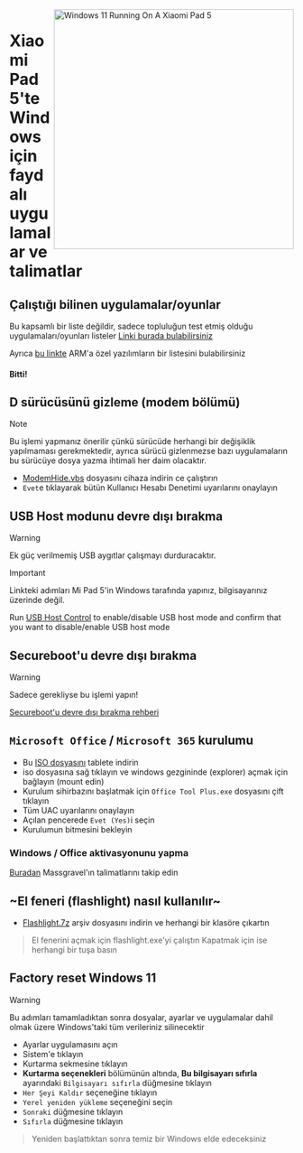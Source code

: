 <img align="right" src="https://raw.githubusercontent.com/erdilS/Port-Windows-11-Xiaomi-Pad-5/main/nabu.png" width="425" alt="Windows 11 Running On A Xiaomi Pad 5">

# Xiaomi Pad 5'te Windows için faydalı uygulamalar ve talimatlar

## Çalıştığı bilinen uygulamalar/oyunlar
Bu kapsamlı bir liste değildir, sadece topluluğun test etmiş olduğu uygulamaları/oyunları listeler
[Linki burada bulabilirsiniz](https://docs.google.com/spreadsheets/d/1XYuoySgYQE0HL573sA-0RGMX7I4lt5rWJuQ8Z8yRJNY/edit?usp=drivesdk)

Ayrıca [bu linkte](https://armrepo.ver.lt/) ARM'a özel yazılımların bir listesini bulabilirsiniz

#### Bitti!

## D sürücüsünü gizleme (modem bölümü)
> [!NOTE]
> Bu işlemi yapmanız önerilir çünkü sürücüde herhangi bir değişiklik yapılmaması gerekmektedir, ayrıca sürücü gizlenmezse bazı uygulamaların bu sürücüye dosya yazma ihtimali her daim olacaktır.

- [ModemHide.vbs](https://github.com/Misha803/My-Scripts/releases/tag/ModemHide) dosyasını cihaza indirin ce çalıştırın
- `Evet`e tıklayarak bütün Kullanıcı Hesabı Denetimi uyarılarını onaylayın


## USB Host modunu devre dışı bırakma
> [!Warning]
> Ek güç verilmemiş USB aygıtlar çalışmayı durduracaktır.

> [!Important]
> Linkteki adımları Mi Pad 5'in Windows tarafında yapınız, bilgisayarınız üzerinde değil. 

Run [USB Host Control](https://github.com/Misha803/My-Scripts/releases/tag/USB-Host-Mode-Control) to enable/disable USB host mode and confirm that you want to disable/enable USB host mode 


## Secureboot'u devre dışı bırakma
> [!Warning]
> Sadece gerekliyse bu işlemi yapın!

[Secureboot'u devre dışı bırakma rehberi](/guide/Turkish/disable-secureboot-tr.md)


## ```Microsoft Office``` / ```Microsoft 365``` kurulumu

- Bu [ISO dosyasını](https://mega.nz/file/dnhQ3Q6b#X0o_B9eEPRa_IaPojQ-z1sLdqMgXkEQXqxfm2P0jL0I) tablete indirin
- iso dosyasına sağ tıklayın ve windows gezgininde (explorer) açmak için bağlayın (mount edin)
- Kurulum sihirbazını başlatmak için ```Office Tool Plus.exe``` dosyasını çift tıklayın
- Tüm UAC uyarılarını onaylayın 
- Açılan pencerede `Evet (Yes)`i seçin
- Kurulumun bitmesini bekleyin


 ### Windows / Office aktivasyonunu yapma

[Buradan](https://github.com/massgravel/Microsoft-Activation-Scripts) Massgravel'ın talimatlarını takip edin


 ## ~El feneri (flashlight) nasıl kullanılır~

- [Flashlight.7z](https://github.com/erdilS/Port-Windows-11-Xiaomi-Pad-5/releases/download/1.0/flashlight_fix.7z) arşiv dosyasını indirin ve herhangi bir klasöre çıkartın
> El fenerini açmak için flashlight.exe'yi çalıştın
> Kapatmak için ise herhangi bir tuşa basın


## Factory reset Windows 11
> [!Warning]
> Bu adımları tamamladıktan sonra dosyalar, ayarlar ve uygulamalar dahil olmak üzere Windows'taki tüm verileriniz silinecektir
- Ayarlar uygulamasını açın
- Sistem'e tıklayın
- Kurtarma sekmesine tıklayın
- **Kurtarma seçenekleri** bölümünün altında, **Bu bilgisayarı sıfırla** ayarındaki ```Bilgisayarı sıfırla``` düğmesine tıklayın
- ```Her Şeyi Kaldır``` seçeneğine tıklayın
- ```Yerel yeniden yükleme``` seçeneğini seçin
- `Sonraki` düğmesine tıklayın
- `Sıfırla` düğmesine tıklayın
> Yeniden başlattıktan sonra temiz bir Windows elde edeceksiniz
